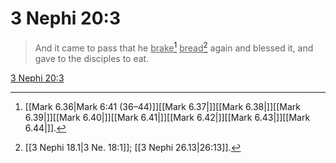 # 3 Nephi 20:3

> And it came to pass that he <u>brake</u>[^a] <u>bread</u>[^b] again and blessed it, and gave to the disciples to eat.

[3 Nephi 20:3](https://www.churchofjesuschrist.org/study/scriptures/bofm/3-ne/20?lang=eng&id=p3#p3)


[^a]: [[Mark 6.36|Mark 6:41 (36–44)]][[Mark 6.37|]][[Mark 6.38|]][[Mark 6.39|]][[Mark 6.40|]][[Mark 6.41|]][[Mark 6.42|]][[Mark 6.43|]][[Mark 6.44|]].  
[^b]: [[3 Nephi 18.1|3 Ne. 18:1]]; [[3 Nephi 26.13|26:13]].  
